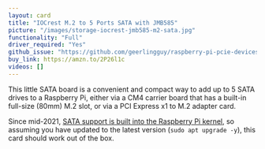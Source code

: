 ```yaml
---
layout: card
title: "IOCrest M.2 to 5 Ports SATA with JMB585"
picture: "/images/storage-iocrest-jmb585-m2-sata.jpg"
functionality: "Full"
driver_required: "Yes"
github_issue: "https://github.com/geerlingguy/raspberry-pi-pcie-devices/issues/85"
buy_link: https://amzn.to/2P26l1c
videos: []
---
```

This little SATA board is a convenient and compact way to add up to 5 SATA drives to a Raspberry Pi, either via a CM4 carrier board that has a built-in full-size (80mm) M.2 slot, or via a PCI Express x1 to M.2 adapter card.

Since mid-2021, [SATA support is built into the Raspberry Pi kernel](https://www.jeffgeerling.com/blog/2021/raspberry-pi-os-now-has-sata-support-built), so assuming you have updated to the latest version (`sudo apt upgrade -y`), this card should work out of the box.
